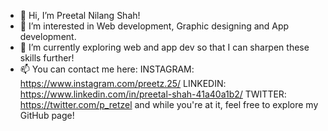 - 👋 Hi, I’m Preetal Nilang Shah!
- 👀 I’m interested in Web development, Graphic designing and App development.
- 🌱 I’m currently exploring web and app dev so that I can sharpen these skills further!
- 📫 You can contact me here:
INSTAGRAM: https://www.instagram.com/preetz.25/
LINKEDIN: https://www.linkedin.com/in/preetal-shah-41a40a1b2/
TWITTER: https://twitter.com/p_retzel
and while you're at it, feel free to explore my GitHub page!
